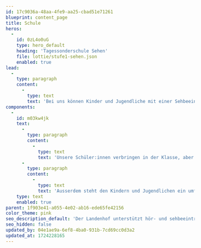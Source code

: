 ```yaml
---
id: 17c9036a-48aa-4fe9-aa25-cbad51e71261
blueprint: content_page
title: Schule
heros:
  -
    id: 0zL4o0uG
    type: hero_default
    heading: 'Tagessonderschule Sehen'
    file: lottie/stufe1-sehen.json
    enabled: true
lead:
  -
    type: paragraph
    content:
      -
        type: text
        text: 'Bei uns können Kinder und Jugendliche mit einer Sehbeeinträchtigung oder solche mit einer zerebralen visuellen Wahrnehmungsstörung (CVI) die Primarschule (Zyklus 1-2) und die Oberstufe (Zyklus 3) der Aargauer Volksschule besuchen.'
components:
  -
    id: m03kw4jk
    text:
      -
        type: paragraph
        content:
          -
            type: text
            text: 'Unsere Schüler:innen verbringen in der Klasse, aber auch als Tageshort-Schüler:innen viel gemeinsame Zeit mit anderen Sehbeeinträchtigten.'
      -
        type: paragraph
        content:
          -
            type: text
            text: 'Ausserdem steht den Kindern und Jugendlichen ein umfassendes Therapie- und Beratungsangebot zur Verfügung, das sie in ihrer Entwicklung unterstützt und fördert.'
    type: text
    enabled: true
parent: 1f903e41-a055-4e02-ab16-ede65fe42156
color_theme: pink
seo_description_default: 'Der Landenhof unterstützt hör- und sehbeeinträchtigte Kinder & Jugendliche in ihrem selbstbestimmten Leben durch Förderung ihrer Fähigkeiten & Entwicklung'
seo_hidden: false
updated_by: 04e1ae9a-6ef8-4ba0-931b-7cd69cc0d3a2
updated_at: 1724228165
---
```

